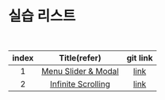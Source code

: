# 실습 리스트



<br>

| index |                         Title(refer)                         |                           git link                           |
| :---: | :----------------------------------------------------------: | :----------------------------------------------------------: |
|   1   | [Menu Slider & Modal](https://github.com/bradtraversy/vanillawebprojects/tree/master/modal-menu-slider) | [link](https://github.com/chichchic/js_practice/tree/master/My_Landing_Page) |
|   2   | [Infinite Scrolling](https://vanillawebprojects.com/projects/infinite_scroll_blog/) | [link](https://github.com/chichchic/js_practice/tree/master/Infinite_Scrolling) |

<br>

